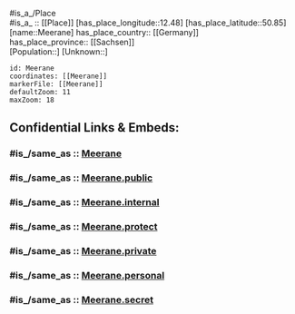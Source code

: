 ﻿---
confidential: public
isDeleted: false
location:
- 50.85
- 12.48
mapmarker: city
mapzoom:
- 7
- 12
SpocWebEntityId: 32373
tags:
- geo/City
type: City
---

#is_a_/Place  
#is_a_ :: [[Place]] 
[has_place_longitude::12.48] 
[has_place_latitude::50.85] 
[name::Meerane] 
has_place_country:: [[Germany]]  
has_place_province:: [[Sachsen]]  
[Population::] 
[Unknown::] 


```leaflet
id: Meerane
coordinates: [[Meerane]] 
markerFile: [[Meerane]] 
defaultZoom: 11 
maxZoom: 18
```


## Confidential Links & Embeds: 

### #is_/same_as :: [Meerane](/_Standards/Earth/Continent/Europe/Europe~Central/Germany/Germany~East/Sachsen/counties~Sachsen/Zwickau/cities~Zwickau/Meerane.md) 

### #is_/same_as :: [Meerane.public](/_public/Earth/Continent/Europe/Europe~Central/Germany/Germany~East/Sachsen/counties~Sachsen/Zwickau/cities~Zwickau/Meerane.public.md) 

### #is_/same_as :: [Meerane.internal](/_internal/Earth/Continent/Europe/Europe~Central/Germany/Germany~East/Sachsen/counties~Sachsen/Zwickau/cities~Zwickau/Meerane.internal.md) 

### #is_/same_as :: [Meerane.protect](/_protect/Earth/Continent/Europe/Europe~Central/Germany/Germany~East/Sachsen/counties~Sachsen/Zwickau/cities~Zwickau/Meerane.protect.md) 

### #is_/same_as :: [Meerane.private](/_private/Earth/Continent/Europe/Europe~Central/Germany/Germany~East/Sachsen/counties~Sachsen/Zwickau/cities~Zwickau/Meerane.private.md) 

### #is_/same_as :: [Meerane.personal](/_personal/Earth/Continent/Europe/Europe~Central/Germany/Germany~East/Sachsen/counties~Sachsen/Zwickau/cities~Zwickau/Meerane.personal.md) 

### #is_/same_as :: [Meerane.secret](/_secret/Earth/Continent/Europe/Europe~Central/Germany/Germany~East/Sachsen/counties~Sachsen/Zwickau/cities~Zwickau/Meerane.secret.md)

